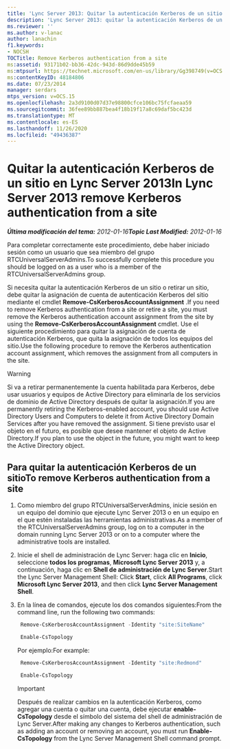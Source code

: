 ```yaml
---
title: 'Lync Server 2013: Quitar la autenticación Kerberos de un sitio'
description: 'Lync Server 2013: quitar la autenticación Kerberos de un sitio.'
ms.reviewer: ''
ms.author: v-lanac
author: lanachin
f1.keywords:
- NOCSH
TOCTitle: Remove Kerberos authentication from a site
ms:assetid: 93171b02-bb36-42dc-943d-86d9dde45b59
ms:mtpsurl: https://technet.microsoft.com/en-us/library/Gg398749(v=OCS.15)
ms:contentKeyID: 48184806
ms.date: 07/23/2014
manager: serdars
mtps_version: v=OCS.15
ms.openlocfilehash: 2a3d9100d07d37e98800cfce106bc75fcfaeaa59
ms.sourcegitcommit: 36fee89bb887bea4f18b19f17a8c69daf5bc423d
ms.translationtype: MT
ms.contentlocale: es-ES
ms.lasthandoff: 11/26/2020
ms.locfileid: "49436387"
---
```

# <a name="in-lync-server-2013-remove-kerberos-authentication-from-a-site"></a><span data-ttu-id="719b1-103">Quitar la autenticación Kerberos de un sitio en Lync Server 2013</span><span class="sxs-lookup"><span data-stu-id="719b1-103">In Lync Server 2013 remove Kerberos authentication from a site</span></span>

<div data-xmlns="http://www.w3.org/1999/xhtml">

<div class="topic" data-xmlns="http://www.w3.org/1999/xhtml" data-msxsl="urn:schemas-microsoft-com:xslt" data-cs="https://msdn.microsoft.com/">

<div data-asp="https://msdn2.microsoft.com/asp">



</div>

<div id="mainSection">

<div id="mainBody"><span data-ttu-id="719b1-104">

<span> </span></span><span class="sxs-lookup"><span data-stu-id="719b1-104">

<span> </span></span></span>

<span data-ttu-id="719b1-105">_**Última modificación del tema:** 2012-01-16_</span><span class="sxs-lookup"><span data-stu-id="719b1-105">_**Topic Last Modified:** 2012-01-16_</span></span>

<span data-ttu-id="719b1-106">Para completar correctamente este procedimiento, debe haber iniciado sesión como un usuario que sea miembro del grupo RTCUniversalServerAdmins.</span><span class="sxs-lookup"><span data-stu-id="719b1-106">To successfully complete this procedure you should be logged on as a user who is a member of the RTCUniversalServerAdmins group.</span></span>

<span data-ttu-id="719b1-107">Si necesita quitar la autenticación Kerberos de un sitio o retirar un sitio, debe quitar la asignación de cuenta de autenticación Kerberos del sitio mediante el cmdlet **Remove-CsKerberosAccountAssignment** .</span><span class="sxs-lookup"><span data-stu-id="719b1-107">If you need to remove Kerberos authentication from a site or retire a site, you must remove the Kerberos authentication account assignment from the site by using the **Remove-CsKerberosAccountAssignment** cmdlet.</span></span> <span data-ttu-id="719b1-108">Use el siguiente procedimiento para quitar la asignación de cuenta de autenticación Kerberos, que quita la asignación de todos los equipos del sitio.</span><span class="sxs-lookup"><span data-stu-id="719b1-108">Use the following procedure to remove the Kerberos authentication account assignment, which removes the assignment from all computers in the site.</span></span>

<div class=" ">


> [!WARNING]  
> <span data-ttu-id="719b1-109">Si va a retirar permanentemente la cuenta habilitada para Kerberos, debe usar usuarios y equipos de Active Directory para eliminarla de los servicios de dominio de Active Directory después de quitar la asignación.</span><span class="sxs-lookup"><span data-stu-id="719b1-109">If you are permanently retiring the Kerberos-enabled account, you should use Active Directory Users and Computers to delete it from Active Directory Domain Services after you have removed the assignment.</span></span> <span data-ttu-id="719b1-110">Si tiene previsto usar el objeto en el futuro, es posible que desee mantener el objeto de Active Directory.</span><span class="sxs-lookup"><span data-stu-id="719b1-110">If you plan to use the object in the future, you might want to keep the Active Directory object.</span></span>



</div>

<div>

## <a name="to-remove-kerberos-authentication-from-a-site"></a><span data-ttu-id="719b1-111">Para quitar la autenticación Kerberos de un sitio</span><span class="sxs-lookup"><span data-stu-id="719b1-111">To remove Kerberos authentication from a site</span></span>

1.  <span data-ttu-id="719b1-112">Como miembro del grupo RTCUniversalServerAdmins, inicie sesión en un equipo del dominio que ejecute Lync Server 2013 o en un equipo en el que estén instaladas las herramientas administrativas.</span><span class="sxs-lookup"><span data-stu-id="719b1-112">As a member of the RTCUniversalServerAdmins group, log on to a computer in the domain running Lync Server 2013 or on to a computer where the administrative tools are installed.</span></span>

2.  <span data-ttu-id="719b1-113">Inicie el shell de administración de Lync Server: haga clic en **Inicio**, seleccione **todos los programas**, **Microsoft Lync Server 2013** y, a continuación, haga clic en **Shell de administración de Lync Server**.</span><span class="sxs-lookup"><span data-stu-id="719b1-113">Start the Lync Server Management Shell: Click **Start**, click **All Programs**, click **Microsoft Lync Server 2013**, and then click **Lync Server Management Shell**.</span></span>

3.  <span data-ttu-id="719b1-114">En la línea de comandos, ejecute los dos comandos siguientes:</span><span class="sxs-lookup"><span data-stu-id="719b1-114">From the command line, run the following two commands:</span></span>
    
       ```PowerShell
        Remove-CsKerberosAccountAssignment -Identity "site:SiteName"
       ```
    
       ```PowerShell
        Enable-CsTopology
       ```
    
    <span data-ttu-id="719b1-115">Por ejemplo:</span><span class="sxs-lookup"><span data-stu-id="719b1-115">For example:</span></span>
    
       ```PowerShell
        Remove-CsKerberosAccountAssignment -Identity "site:Redmond"
       ```
    
       ```PowerShell
        Enable-CsTopology
       ```
    
    <div class=" ">
    

    > [!IMPORTANT]  
    > <span data-ttu-id="719b1-116">Después de realizar cambios en la autenticación Kerberos, como agregar una cuenta o quitar una cuenta, debe ejecutar <STRONG>enable-CsTopology</STRONG> desde el símbolo del sistema del shell de administración de Lync Server.</span><span class="sxs-lookup"><span data-stu-id="719b1-116">After making any changes to Kerberos authentication, such as adding an account or removing an account, you must run <STRONG>Enable-CsTopology</STRONG> from the Lync Server Management Shell command prompt.</span></span>

    
    <span data-ttu-id="719b1-117"></div>

</div>

</div>

<span> </span>

</div>

</div>

</span><span class="sxs-lookup"><span data-stu-id="719b1-117"></div>

</div>

</div>

<span> </span>

</div>

</div>

</span></span></div>

